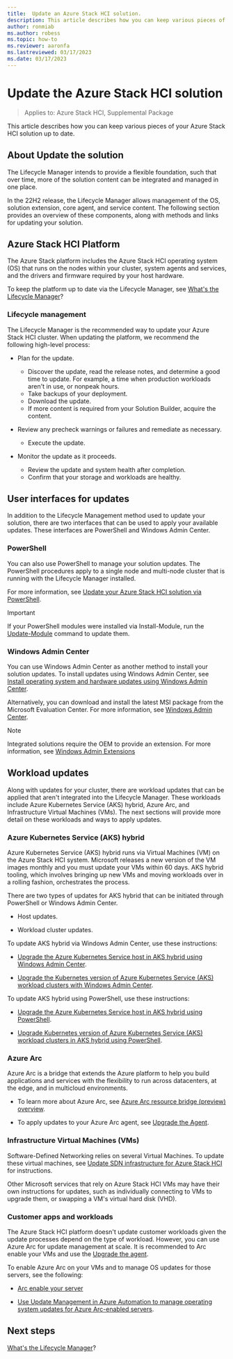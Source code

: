 ```yaml
---
title:  Update an Azure Stack HCI solution.
description: This article describes how you can keep various pieces of your Azure Stack HCI solution up to date.
author: ronmiab
ms.author: robess
ms.topic: how-to
ms.reviewer: aaronfa
ms.lastreviewed: 03/17/2023
ms.date: 03/17/2023
---
```


# Update the Azure Stack HCI solution

> Applies to: Azure Stack HCI, Supplemental Package

This article describes how you can keep various pieces of your Azure Stack HCI solution up to date.

## About Update the solution

The Lifecycle Manager intends to provide a flexible foundation, such that over time, more of the solution content can be integrated and managed in one place.

In the 22H2 release, the Lifecycle Manager allows management of the OS, solution extension, core agent, and service content. The following section provides an overview of these components, along with methods and links for updating your solution.  

## Azure Stack HCI Platform

The Azure Stack platform includes the Azure Stack HCI operating system (OS) that runs on the nodes within your cluster, system agents and services, and the drivers and firmware required by your host hardware.

To keep the platform up to date via the Lifecycle Manager, see [What's the Lifecycle Manager](whats-the-lifecycle-manager.md)?

### Lifecycle management

The Lifecycle Manager is the recommended way to update your Azure Stack HCI cluster. When updating the platform, we recommend the following high-level process:

- Plan for the update.
  - Discover the update, read the release notes, and determine a good time to update. For example, a time when production workloads aren't in use, or nonpeak hours.
  - Take backups of your deployment.
  - Download the update.
  - If more content is required from your Solution Builder, acquire the content.

- Review any precheck warnings or failures and remediate as necessary.
  - Execute the update.

- Monitor the update as it proceeds.
  - Review the update and system health after completion.
  - Confirm that your storage and workloads are healthy.

## User interfaces for updates

In addition to the Lifecycle Management method used to update your solution, there are two interfaces that can be used to apply your available updates. These interfaces are PowerShell and Windows Admin Center.

### PowerShell

You can also use PowerShell to manage your solution updates. The PowerShell procedures apply to a single node and multi-node cluster that is running with the Lifecycle Manager installed.

For more information, see [Update your Azure Stack HCI solution via PowerShell](update-via-powershell.md).

> [!IMPORTANT]
> If your PowerShell modules were installed via Install-Module, run the [Update-Module](/powershell/module/powershellget/update-module?view=powershell-7.2#example-1--update-all-modules&preserve-view=true) command to update them.

### Windows Admin Center

You can use Windows Admin Center as another method to install your solution updates. To install updates using Windows Admin Center, see [Install operating system and hardware updates using Windows Admin Center](/azure-stack/hci/manage/update-cluster#install-operating-system-and-hardware-updates-using-windows-admin-center).

Alternatively, you can download and install the latest MSI package from the Microsoft Evaluation Center. For more information, see [Windows Admin Center](/windows-server/manage/windows-admin-center/overview).  

> [!NOTE]
> Integrated solutions require the OEM to provide an extension. For more information, see [Windows Admin Extensions](lifecycle-management-placeholder.md)

## Workload updates

Along with updates for your cluster, there are workload updates that can be applied that aren't integrated into the Lifecycle Manager. These workloads include Azure Kubernetes Service (AKS) hybrid, Azure Arc, and Infrastructure Virtual Machines (VMs). The next sections will provide more detail on these workloads and ways to apply updates.

### Azure Kubernetes Service (AKS) hybrid

Azure Kubernetes Service (AKS) hybrid runs via Virtual Machines (VM) on the Azure Stack HCI system. Microsoft releases a new version of the VM images monthly and you must update your VMs within 60 days. AKS hybrid tooling, which involves bringing up new VMs and moving workloads over in a rolling fashion, orchestrates the process.

There are two types of updates for AKS hybrid that can be initiated through PowerShell or Windows Admin Center.

- Host updates.

- Workload cluster updates.

To update AKS hybrid via Windows Admin Center, use these instructions:

- [Upgrade the Azure Kubernetes Service host in AKS hybrid using Windows Admin Center](/azure/aks/hybrid/update-akshci-host-windows-admin-center).  

- [Upgrade the Kubernetes version of Azure Kubernetes Service (AKS) workload clusters with Windows Admin Center](/azure/aks/hybrid/upgrade-kubernetes).

To update AKS hybrid using PowerShell, use these instructions:

- [Upgrade the Azure Kubernetes Service host in AKS hybrid using PowerShell](/azure/aks/hybrid/update-akshci-host-powershell).

- [Upgrade Kubernetes version of Azure Kubernetes Service (AKS) workload clusters in AKS hybrid using PowerShell](/azure/aks/hybrid/upgrade).

### Azure Arc

Azure Arc is a bridge that extends the Azure platform to help you build applications and services with the flexibility to run across datacenters, at the edge, and in multicloud environments.

- To learn more about Azure Arc, see [Azure Arc resource bridge (preview) overview](/azure/azure-arc/resource-bridge/overview).

- To apply updates to your Azure Arc agent, see [Upgrade the Agent](/azure/azure-arc/servers/manage-agent#upgrade-the-agent).

### Infrastructure Virtual Machines (VMs)

Software-Defined Networking relies on several Virtual Machines. To update these virtual machines, see [Update SDN infrastructure for Azure Stack HCI](../manage/update-sdn.md) for instructions.

Other Microsoft services that rely on Azure Stack HCI VMs may have their own instructions for updates, such as individually connecting to VMs to upgrade them, or swapping a VM's virtual hard disk (VHD).

### Customer apps and workloads

The Azure Stack HCI platform doesn't update customer workloads given the update processes depend on the type of workload. However, you can use Azure Arc for update management at scale. It is recommended to Arc enable your VMs and use the [Upgrade the agent](/azure/azure-arc/servers/manage-agent#upgrade-the-agent).

To enable Azure Arc on your VMs and to manage OS updates for those servers, see the following:

- [Arc enable your server](lifecycle-management-placeholder.md)

- [Use Update Management in Azure Automation to manage operating system updates for Azure Arc-enabled servers](/azure/cloud-adoption-framework/manage/hybrid/server/best-practices/arc-update-management).

## Next steps

[What's the Lifecycle Manager](whats-the-lifecycle-manager.md)?
